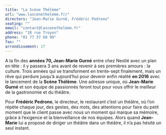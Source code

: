 ```yaml
---
title: "La Scène Thélème"
url: "www.lascenetheleme.fr/"
directors: "Jean-Marie Gurné, Frédéric Pedrono"
seating: ""
email: "contact@lascenetheleme.fr"
address: "18 rue Troyon"
phone: "01 77 37 60 99"
fax: ""
arrondissement: 17
---
```


A la fin des **années 70, Jean-Marie Gurné** entre chez Nestlé avec un plan en tête : il y passera 3 ans avant de revenir à ses premières amours : la culture. Trois années qui se transforment en trente-sept finalement, mais un rêve qui perdure jusqu’à aujourd’hui pour devenir enfin réalité **en 2016** avec le lancement de la **Scène Thélème**.  Une adresse unique, où **Jean-Marie Gurné** et son équipe de passionnés feront tout pour vous offrir le meilleur de la gastronomie et du théâtre.

Pour **Frédéric Pedrono**,  le directeur,  le restaurant c’est un théâtre, où l’on répète chaque jour, des gestes, des mots, des attentions pour faire du petit moment que le client passe avec nous un moment qui marque sa mémoire, grâce à l’exigence et la bienveillance de nos équipes. Alors quand **Jean-Marie** lui a proposé de diriger un théâtre dans un théâtre, il n’a pas hésité un seul instant.

